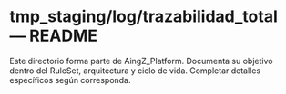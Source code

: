 # tmp_staging/log/trazabilidad_total — README

Este directorio forma parte de AingZ_Platform. Documenta su objetivo dentro del RuleSet, arquitectura y ciclo de vida. Completar detalles específicos según corresponda.
